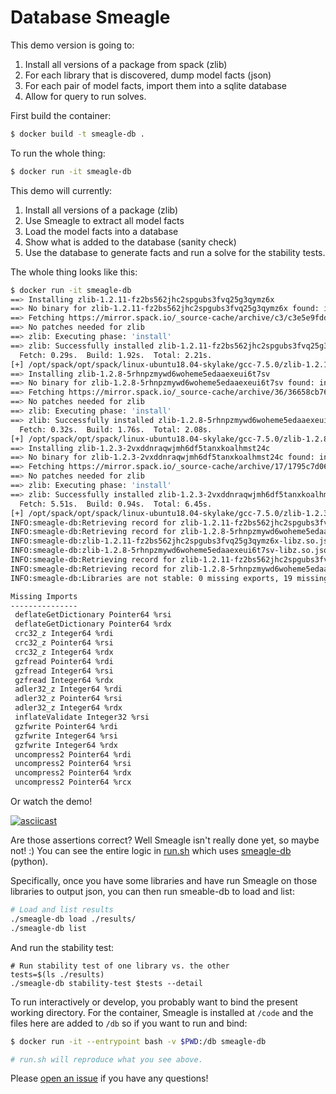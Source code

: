 # Database Smeagle

This demo version is going to:

1. Install all versions of a package from spack (zlib)
2. For each library that is discovered, dump model facts (json)
3. For each pair of model facts, import them into a sqlite database
4. Allow for query to run solves.

First build the container:

```bash
$ docker build -t smeagle-db .
```

To run the whole thing:

```bash
$ docker run -it smeagle-db
```

This demo will currently:

1. Install all versions of a package (zlib)
2. Use Smeagle to extract all model facts
3. Load the model facts into a database
4. Show what is added to the database (sanity check)
5. Use the database to generate facts and run a solve for the stability tests.


The whole thing looks like this:

```bash
$ docker run -it smeagle-db
==> Installing zlib-1.2.11-fz2bs562jhc2spgubs3fvq25g3qymz6x
==> No binary for zlib-1.2.11-fz2bs562jhc2spgubs3fvq25g3qymz6x found: installing from source
==> Fetching https://mirror.spack.io/_source-cache/archive/c3/c3e5e9fdd5004dcb542feda5ee4f0ff0744628baf8ed2dd5d66f8ca1197cb1a1.tar.gz
==> No patches needed for zlib
==> zlib: Executing phase: 'install'
==> zlib: Successfully installed zlib-1.2.11-fz2bs562jhc2spgubs3fvq25g3qymz6x
  Fetch: 0.29s.  Build: 1.92s.  Total: 2.21s.
[+] /opt/spack/opt/spack/linux-ubuntu18.04-skylake/gcc-7.5.0/zlib-1.2.11-fz2bs562jhc2spgubs3fvq25g3qymz6x
==> Installing zlib-1.2.8-5rhnpzmywd6woheme5edaaexeui6t7sv
==> No binary for zlib-1.2.8-5rhnpzmywd6woheme5edaaexeui6t7sv found: installing from source
==> Fetching https://mirror.spack.io/_source-cache/archive/36/36658cb768a54c1d4dec43c3116c27ed893e88b02ecfcb44f2166f9c0b7f2a0d.tar.gz
==> No patches needed for zlib
==> zlib: Executing phase: 'install'
==> zlib: Successfully installed zlib-1.2.8-5rhnpzmywd6woheme5edaaexeui6t7sv
  Fetch: 0.32s.  Build: 1.76s.  Total: 2.08s.
[+] /opt/spack/opt/spack/linux-ubuntu18.04-skylake/gcc-7.5.0/zlib-1.2.8-5rhnpzmywd6woheme5edaaexeui6t7sv
==> Installing zlib-1.2.3-2vxddnraqwjmh6df5tanxkoalhmst24c
==> No binary for zlib-1.2.3-2vxddnraqwjmh6df5tanxkoalhmst24c found: installing from source
==> Fetching https://mirror.spack.io/_source-cache/archive/17/1795c7d067a43174113fdf03447532f373e1c6c57c08d61d9e4e9be5e244b05e.tar.gz
==> No patches needed for zlib
==> zlib: Executing phase: 'install'
==> zlib: Successfully installed zlib-1.2.3-2vxddnraqwjmh6df5tanxkoalhmst24c
  Fetch: 5.51s.  Build: 0.94s.  Total: 6.45s.
[+] /opt/spack/opt/spack/linux-ubuntu18.04-skylake/gcc-7.5.0/zlib-1.2.3-2vxddnraqwjmh6df5tanxkoalhmst24c
INFO:smeagle-db:Retrieving record for zlib-1.2.11-fz2bs562jhc2spgubs3fvq25g3qymz6x-libz.so.json
INFO:smeagle-db:Retrieving record for zlib-1.2.8-5rhnpzmywd6woheme5edaaexeui6t7sv-libz.so.json
INFO:smeagle-db:zlib-1.2.11-fz2bs562jhc2spgubs3fvq25g3qymz6x-libz.so.json
INFO:smeagle-db:zlib-1.2.8-5rhnpzmywd6woheme5edaaexeui6t7sv-libz.so.json
INFO:smeagle-db:Retrieving record for zlib-1.2.11-fz2bs562jhc2spgubs3fvq25g3qymz6x-libz.so.json
INFO:smeagle-db:Retrieving record for zlib-1.2.8-5rhnpzmywd6woheme5edaaexeui6t7sv-libz.so.json
INFO:smeagle-db:Libraries are not stable: 0 missing exports, 19 missing_imports

Missing Imports
---------------
 deflateGetDictionary Pointer64 %rsi
 deflateGetDictionary Pointer64 %rdx
 crc32_z Integer64 %rdi
 crc32_z Pointer64 %rsi
 crc32_z Integer64 %rdx
 gzfread Pointer64 %rdi
 gzfread Integer64 %rsi
 gzfread Integer64 %rdx
 adler32_z Integer64 %rdi
 adler32_z Pointer64 %rsi
 adler32_z Integer64 %rdx
 inflateValidate Integer32 %rsi
 gzfwrite Pointer64 %rdi
 gzfwrite Integer64 %rsi
 gzfwrite Integer64 %rdx
 uncompress2 Pointer64 %rdi
 uncompress2 Pointer64 %rsi
 uncompress2 Pointer64 %rdx
 uncompress2 Pointer64 %rcx
```

Or watch the demo!

[![asciicast](https://asciinema.org/a/426799.svg)](https://asciinema.org/a/426799)

Are those assertions correct? Well Smeagle isn't really done yet, so maybe not! :)
You can see the entire logic in [run.sh](run.sh) which uses [smeagle-db](smeagle-db) (python).

Specifically, once you have some libraries and have run Smeagle on those libraries to output
json, you can then run smeable-db to load and list:

```bash
# Load and list results
./smeagle-db load ./results/
./smeagle-db list
```
And run the stability test:

```
# Run stability test of one library vs. the other
tests=$(ls ./results)
./smeagle-db stability-test $tests --detail
```

To run interactively or develop, you probably want to bind the present working
directory. For the container, Smeagle is installed at `/code` and the files here are
added to `/db` so if you want to run and bind:

```bash
$ docker run -it --entrypoint bash -v $PWD:/db smeagle-db 

# run.sh will reproduce what you see above.
```

Please [open an issue](https://github.com/buildsi/smeagle-demo) if you have any questions!
